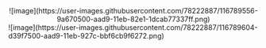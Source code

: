 <center>![image](https://user-images.githubusercontent.com/78222887/116789556-9a670500-aad9-11eb-82e1-1dcab77337ff.png)</center>
![image](https://user-images.githubusercontent.com/78222887/116789604-d39f7500-aad9-11eb-927c-bbf6cb9f6272.png)

